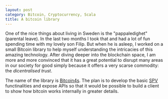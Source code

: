 ```yaml
---
layout: post
category: Bitcoin, Cryptocurrency, Scala
title: A bitcoin library
---
```


One of the nice things about living in Sweden is the "pappaledighet" (parental leave). In the last two months I took that and had a lot of fun spending time with my lovely son Filip. But when he is asleep, I worked on a small Bitcoin library to help myself understanding the intricacies of this amazing technology. After diving deeper into the blockchain space, I am more and more convinced that it has a great potential to disrupt many areas in our society for good simply because it offers a very scarse commodity: the *dicentralised trust*.

The name of the library is [Bitcoin4s](https://github.com/liuhongchao/bitcoin4s). The plan is to develop the basic [SPV](https://en.bitcoin.it/w/index.php?title=Scalability&redirect=no#Simplified_payment_verification) functinalities and expose APIs so that it would be possible to build a client to show how bitcoin works internally in greater details.
